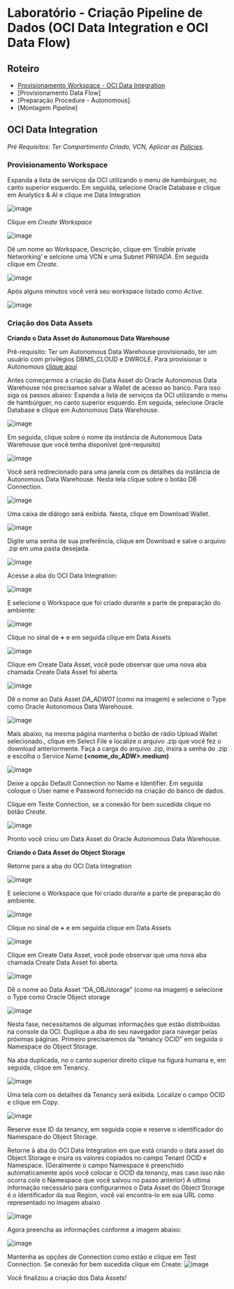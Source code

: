 # Laboratório - Criação Pipeline de Dados (OCI Data Integration e OCI Data Flow)

## Roteiro
* [Provisionamento Workspace - OCI Data Integration](https://github.com/heloisaescobar/OCI-DI_Laboratorio/blob/main/README.md#provisionamento-workspace)
* [Provisionamento Data Flow]
* [Preparação Procedure - Autonomous]
* [Montagem Pipeline]

## OCI Data Integration

<i>Pré Requisitos: Ter Compartimento Criado, VCN, Aplicar as [Policies](https://github.com/heloisaescobar/InLab-Pipeline-Dados-Aplicado-Eventos/blob/master/scripts_apoio/policies_anexo.txt)</i>.

### Provisionamento Workspace

Expanda a lista de serviços da OCI utilizando o menu de hambúrguer, no canto superior esquerdo. Em seguida, selecione Oracle Database e clique em Analytics & AI e clique me Data Integration

![image](https://user-images.githubusercontent.com/46925501/155429984-23074dfd-a568-4474-bd97-fbb84aa25f3f.png)

Clique em <i>Create Workspace</i>

![image](https://user-images.githubusercontent.com/46925501/161565524-9048b915-44b0-489e-90ad-b53b643e4478.png)

Dê um nome ao Workspace, Descrição, clique em ‘Enable private Networking’ e selcione uma VCN e uma Subnet <i>PRIVADA</i>. Em seguida clique em <i>Create</i>.

![image](https://user-images.githubusercontent.com/46925501/161566794-3ef55c8f-874b-4169-9580-dea209d0aa01.png)

Após alguns minutos você verá seu workspace listado como <i>Active</i>.

![image](https://user-images.githubusercontent.com/46925501/161567062-5b837e0e-6dbc-4f7d-9c3e-e65e97ac5d32.png)

### Criação dos Data Assets

<b>Criando o Data Asset do Autonomous Data Warehouse</b>

Pré-requisito: Ter um Autonomous Data Warehouse provisionado, ter um usuário com privilégios DBMS_CLOUD e DWROLE. Para provisionar o Autonomous [clique aqui](https://github.com/heloisaescobar/InLab-Pipeline-Dados-Aplicado-Eventos#autonomous-data-warehouse)

Antes começarmos a criação do Data Asset do Oracle Autonomous Data Warehouse nós precisamos salvar a Wallet de acesso ao banco. Para isso siga os passos abaixo:
Expanda a lista de serviços da OCI utilizando o menu de hambúrguer, no canto superior esquerdo. Em seguida, selecione Oracle Database e clique em Autonomous Data Warehouse.

![image](https://user-images.githubusercontent.com/46925501/155430296-1fc6b6be-c5a3-47e8-9108-c4cb1776f376.png)

Em seguida, clique sobre o nome da instância de Autonomous Data Warehouse que você tenha disponível (pré-requisito)

![image](https://user-images.githubusercontent.com/46925501/161569330-7b917faa-c748-40da-ad99-5243dd606613.png)

Você será redirecionado para uma janela com os detalhes da instância de Autonomous Data Warehouse. Nesta tela clique sobre o botão DB Connection.

![image](https://user-images.githubusercontent.com/46925501/161569598-8ab556b7-87fb-42a4-8803-8638172c36d4.png)

Uma caixa de diálogo será exibida. Nesta, clique em Download Wallet.

![image](https://user-images.githubusercontent.com/46925501/155430342-6432977a-da15-45ec-aecc-a902c17bf714.png)

Digite uma senha de sua preferência, clique em Download e salve o arquivo .zip em uma pasta desejada.

![image](https://user-images.githubusercontent.com/46925501/155430352-6ca40330-33c3-42ee-9a30-4a02befa546f.png)

Acesse a aba do OCI Data Integration:

![image](https://user-images.githubusercontent.com/46925501/155430369-d5144133-97da-4d7b-be95-7cdb96556074.png)

E selecione o Workspace que foi criado durante a parte de preparação do ambiente:

![image](https://user-images.githubusercontent.com/46925501/161567062-5b837e0e-6dbc-4f7d-9c3e-e65e97ac5d32.png)

Clique no sinal de <b>+</b> e em seguida clique em Data Assets

![image](https://user-images.githubusercontent.com/46925501/155430452-cbc4d61f-d6f9-4dd3-96e8-f19c10457026.png)

Clique em Create Data Asset, você pode observar que uma nova aba chamada Create Data Asset foi aberta.

![image](https://user-images.githubusercontent.com/46925501/155430469-201cf816-1e80-4441-a219-72976c0b40eb.png)

Dê o nome ao Data Asset <i>DA_ADW01</i> (como na imagem) e selecione o Type como Oracle Autonomous Data Warehouse.

![image](https://user-images.githubusercontent.com/46925501/155430490-75e71c87-ae4b-4444-9224-6c2f87f27f46.png)

Mais abaixo, na mesma página mantenha o botão de rádio Upload Wallet selecionado., clique em Select File e localize o arquivo .zip que você fez o download anteriormente. Faça a carga do arquivo .zip, insira a senha do .zip e escolha o Service Name <b>(<nome_do_ADW>.medium)</b>

![image](https://user-images.githubusercontent.com/46925501/155430535-0d260919-2398-44e5-832c-75601b5f8655.png)

Deixe a opção Default Connection no Name e Identifier. Em seguida coloque o User name e Password fornecido na criação do banco de dados.
  
Clique em Teste Connection, se a conexão for bem sucedida clique no botão <i>Create</i>.

![image](https://user-images.githubusercontent.com/46925501/155430632-78dc0791-c3e1-4fb5-84f6-34d01e263b0e.png)

Pronto você criou um Data Asset do Oracle Autonomous Data Warehouse.

<b>Criando o Data Asset do Object Storage</b>
  
Retorne para a aba do OCI Data Integration

![image](https://user-images.githubusercontent.com/46925501/155430849-aaadbef9-866c-4234-aa3b-bee93b6c806e.png)

E selecione o Workspace que foi criado durante a parte de preparação do ambiente.
  
![image](https://user-images.githubusercontent.com/46925501/161567062-5b837e0e-6dbc-4f7d-9c3e-e65e97ac5d32.png)

Clique no sinal de <b>+</b> e em seguida clique em Data Assets

![image](https://user-images.githubusercontent.com/46925501/155430906-238282a3-7fea-4829-8ded-626827d63679.png)

Clique em Create Data Asset, você pode observar que uma nova aba chamada Create Data Asset foi aberta.

![image](https://user-images.githubusercontent.com/46925501/155430929-cc3e81d7-0641-459f-88a0-81a69a70bde6.png)

Dê o nome ao Data Asset “DA_OBJstorage” (como na imagem) e selecione o Type como Oracle Object storage

![image](https://user-images.githubusercontent.com/46925501/155430952-90c03e17-a0bb-420d-8760-279dbd0ce87d.png)

Nesta fase, necessitamos de algumas informações que estão distribuídas na console da OCI. Duplique a aba do seu navegador para navegar pelas próximas páginas. Primeiro precisaremos da “tenancy OCID” em seguida o Namespace do Object Storage.

Na aba duplicada, no o canto superior direito clique na figura humana e, em seguida, clique em Tenancy.
  
![image](https://user-images.githubusercontent.com/46925501/161623563-900a6e03-8230-4cc2-8d25-a383893807bf.png)

Uma tela com os detalhes da Tenancy será exibida. Localize o campo OCID e clique em Copy.
  
![image](https://user-images.githubusercontent.com/46925501/161624072-3d7bc5e3-e421-43ba-96cc-6731a8e8194e.png)

Reserve esse ID da tenancy, em seguida copie e reserve o identificador do Namespace do Object Storage.

Retorne à aba do OCI Data Integration em que está criando o data asset do Object Storage e insira os valores copiados no campo Tenant OCID e Namespace. (Geralmente o campo Namespace é preenchido automaticamente após você colocar o OCID da tenancy, mas caso isso não ocorra cole o Namespace que você salvou no passo anterior)
A ultima informação necessário para configurarmos o Data Asset do Object Storage é o identificador da sua Region, você vai encontra-lo em sua URL como representado no imagem abaixo

![image](https://user-images.githubusercontent.com/46925501/155431089-7885a910-d1db-4b0d-a0b9-8139baa736f8.png)
  
Agora preencha as informações conforme a imagem abaixo:

![image](https://user-images.githubusercontent.com/46925501/161624619-7d3e88e2-9efc-49b5-91a0-60376dc1fb80.png)

Mantenha as opções de Connection como estão e clique em Test Connection.
Se conexão for bem sucedida clique em Create:
![image](https://user-images.githubusercontent.com/46925501/155431192-ee12bbbf-6093-495a-8bd6-f9ca5c430ad2.png)

Você finalizou a criação dos Data Assets!

